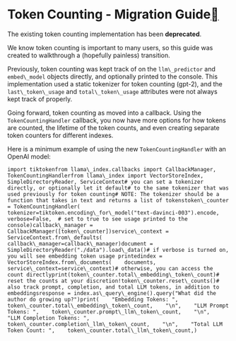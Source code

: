 Token Counting - Migration Guide[](#token-counting-migration-guide "Permalink to this heading")
================================================================================================

The existing token counting implementation has been **deprecated**.

We know token counting is important to many users, so this guide was created to walkthrough a (hopefully painless) transition.

Previously, token counting was kept track of on the `llm\_predictor` and `embed\_model` objects directly, and optionally printed to the console. This implementation used a static tokenizer for token counting (gpt-2), and the `last\_token\_usage` and `total\_token\_usage` attributes were not always kept track of properly.

Going forward, token counting as moved into a callback. Using the `TokenCountingHandler` callback, you now have more options for how tokens are counted, the lifetime of the token counts, and even creating separate token counters for different indexes.

Here is a minimum example of using the new `TokenCountingHandler` with an OpenAI model:


```
import tiktokenfrom llama\_index.callbacks import CallbackManager, TokenCountingHandlerfrom llama\_index import VectorStoreIndex, SimpleDirectoryReader, ServiceContext# you can set a tokenizer directly, or optionally let it default# to the same tokenizer that was used previously for token counting# NOTE: The tokenizer should be a function that takes in text and returns a list of tokenstoken\_counter = TokenCountingHandler(    tokenizer=tiktoken.encoding\_for\_model("text-davinci-003").encode,    verbose=False,  # set to true to see usage printed to the console)callback\_manager = CallbackManager([token\_counter])service\_context = ServiceContext.from\_defaults(    callback\_manager=callback\_manager)document = SimpleDirectoryReader("./data").load\_data()# if verbose is turned on, you will see embedding token usage printedindex = VectorStoreIndex.from\_documents(    documents, service\_context=service\_context)# otherwise, you can access the count directlyprint(token\_counter.total\_embedding\_token\_count)# reset the counts at your discretion!token\_counter.reset\_counts()# also track prompt, completion, and total LLM tokens, in addition to embeddingsresponse = index.as\_query\_engine().query("What did the author do growing up?")print(    "Embedding Tokens: ",    token\_counter.total\_embedding\_token\_count,    "\n",    "LLM Prompt Tokens: ",    token\_counter.prompt\_llm\_token\_count,    "\n",    "LLM Completion Tokens: ",    token\_counter.completion\_llm\_token\_count,    "\n",    "Total LLM Token Count: ",    token\_counter.total\_llm\_token\_count,)
```
